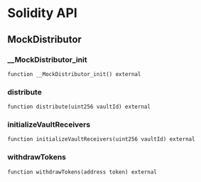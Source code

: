 # Solidity API

## MockDistributor

### __MockDistributor_init

```solidity
function __MockDistributor_init() external
```

### distribute

```solidity
function distribute(uint256 vaultId) external
```

### initializeVaultReceivers

```solidity
function initializeVaultReceivers(uint256 vaultId) external
```

### withdrawTokens

```solidity
function withdrawTokens(address token) external
```

